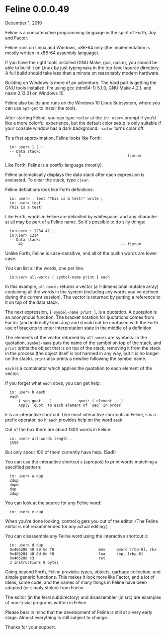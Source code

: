 # Feline 0.0.0.49

December 1, 2019

Feline is a concatenative programming language in the spirit of Forth, Joy and
Factor.

Feline runs on Linux and Windows, x86-64 only (the implementation is mostly
written in x86-64 assembly language).

If you have the right tools installed (GNU Make, gcc, nasm), you should be able
to build it on Linux by just typing `make` in the top-level source directory. A
full build should take less than a minute on reasonably modern hardware.

Building on Windows is more of an adventure. The hard part is getting the GNU
tools installed. I'm using gcc (tdm64-1) 5.1.0, GNU Make 4.2.1, and nasm
2.13.01 on Windows 10.

Feline also builds and runs on the Windows 10 Linux Subsystem, where you can
use `apt-get` to install the tools.

After starting Feline, you can type `+color` at the `in: user>` prompt if you'd
like a more colorful experience, but the default color setup is only suitable if
your console window has a dark background. `-color` turns color off.

To a first approximation, Feline looks like Forth:
```
  in: user> 1 2 +
  -- Data stack:
      3                                             -- fixnum
```
Like Forth, Feline is a postfix language (mostly).

Feline automatically displays the data stack after each expression is
evaluated. To clear the stack, type `clear`.

Feline definitions look like Forth definitions:
```
  in: user> : test "This is a test!" write ;
  in: user> test
  This is a test!
```
Like Forth, words in Feline are delimited by whitespace, and any character at
all may be part of a Feline name. So it's possible to do silly things:
```
  in:user> : 1234 42 ;
  in:user> 1234
  -- Data stack:
      42                                            -- fixnum
```
Unlike Forth, Feline is case-sensitive, and all of the builtin words are lower
case.

You can list all the words, one per line:
```
  in:user> all-words [ symbol-name print ] each
```
In this example, `all-words` returns a vector (a 1-dimensional mutable array)
containing all the words in the system (including any words you've defined
during the current session). The vector is returned by putting a reference to
it on top of the data stack.

The next expression, `[ symbol-name print ]`, is a quotation. A quotation is an
anonymous function. The bracket notation for quotations comes from Factor (and
indirectly from Joy) and should not be confused with the Forth use of brackets
to enter interpretation state in the middle of a definition.

The elements of the vector returned by `all-words` are symbols. In the
quotation, `symbol-name` puts the name of the symbol on top of the stack, and
`print` prints the object that is on top of the stack, removing it from the
stack in the process (the object itself is not harmed in any way, but it is no
longer on the stack). `print` also prints a newline following the symbol name.

`each` is a combinator which applies the quotation to each element of the
vector.

If you forget what `each` does, you can get help:
```
  in: user> h each
  each
      ( seq quot -- )            quot: ( element -- )
      Apply `quot` to each element of `seq` in order.
```
`h` is an interactive shortcut. Like most interactive shortcuts in Feline, `h`
is a prefix operator, so `h each` provides help on the word `each`.

Out of the box there are about 1300 words in Feline:
```
  in: user> all-words length .
  1555
```
But only about 100 of them currently have help. (Sad!)

You can use the interactive shortcut `a` (apropos) to print words matching a
specified pattern:
```
  in: user> a dup
  2dup
  dupd
  dup
  3dup
```
You can look at the source for any Feline word:
```
  in: user> e dup
```
When you're done looking, control q gets you out of the editor. (The Feline
editor is not recommended for any actual editing.)

You can disassemble any Feline word using the interactive shortcut `d`:
```
  in: user> d dup
  0x406280 48 89 5d f8                    mov     qword [rbp-8], rbx
  0x406284 48 8d 6d f8                    lea     rbp, [rbp-8]
  0x406288 c3                             ret
  3 instructions 9 bytes
```
Going beyond Forth, Feline provides types, objects, garbage collection, and
simple generic functions. This makes it look more like Factor, and a lot of
ideas, some code, and the names of many things in Feline have been adapted (or
simply stolen) from Factor.

The editor (in the feral subdirectory) and disassembler (in src) are examples
of non-trivial programs written in Feline.

Please bear in mind that the development of Feline is still at a very early
stage. Almost everything is still subject to change.

Thanks for your support.
